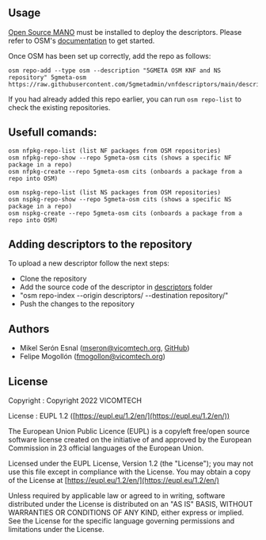 ## Usage

[Open Source MANO](https://osm.etsi.org/docs/user-guide/) must be installed to deploy the descriptors.  Please refer to
OSM's [documentation](https://osm.etsi.org/docs/user-guide/03-installing-osm.html) to get started.

Once OSM has been set up correctly, add the repo as follows:

    osm repo-add --type osm --description "5GMETA OSM KNF and NS repository" 5gmeta-osm https://raw.githubusercontent.com/5gmetadmin/vnfdescriptors/main/descriptors/repository

If you had already added this repo earlier, you can run `osm repo-list` to check the existing repositories.

## Usefull comands:
    
    osm nfpkg-repo-list (list NF packages from OSM repositories)
    osm nfpkg-repo-show --repo 5gmeta-osm cits (shows a specific NF package in a repo)
    osm nfpkg-create --repo 5gmeta-osm cits (onboards a package from a repo into OSM)
    
    osm nspkg-repo-list (list NS packages from OSM repositories)
    osm nspkg-repo-show --repo 5gmeta-osm cits (shows a specific NS package in a repo)
    osm nspkg-create --repo 5gmeta-osm cits (onboards a package from a repo into OSM)

## Adding descriptors to the repository
    
To upload a new descriptor follow the next steps:
- Clone the repository
- Add the source code of the descriptor in [descriptors](https://github.com/5gmetadmin/vnfdescriptors/tree/main/descriptors) folder
- "osm repo-index --origin descriptors/ --destination repository/"
- Push the changes to the repository

## Authors
- Mikel Serón Esnal ([mseron@vicomtech.org](mailto:mseron@vicomtech.org), [GitHub](https://github.com/mikelseron))
- Felipe Mogollón ([fmogollon@vicomtech.org](mailto:fmogollon@vicomtech.org))

## License

Copyright : Copyright 2022 VICOMTECH

License : EUPL 1.2 ([https://eupl.eu/1.2/en/](https://eupl.eu/1.2/en/))

The European Union Public Licence (EUPL) is a copyleft free/open source software license created on the initiative of and approved by the European Commission in 23 official languages of the European Union.

Licensed under the EUPL License, Version 1.2 (the "License"); you may not use this file except in compliance with the License. You may obtain a copy of the License at [https://eupl.eu/1.2/en/](https://eupl.eu/1.2/en/)

Unless required by applicable law or agreed to in writing, software distributed under the License is distributed on an "AS IS" BASIS, WITHOUT WARRANTIES OR CONDITIONS OF ANY KIND, either express or implied. See the License for the specific language governing permissions and limitations under the License.
